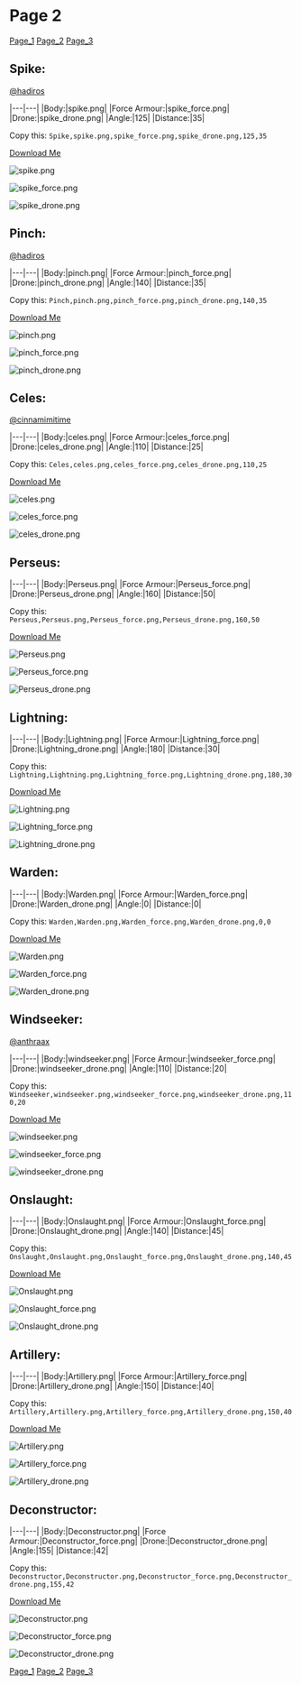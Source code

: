 # Page 2

[Page_1](./Page_1.html)
[Page_2](./Page_1.html)
[Page_3](./Page_1.html)

## **Spike**:
[@hadiros](https://discord.com/users/266028842395631629)


|---|---|
|Body:|spike.png|
|Force Armour:|spike_force.png|
|Drone:|spike_drone.png|
|Angle:|125|
|Distance:|35|

Copy this: `Spike,spike.png,spike_force.png,spike_drone.png,125,35`

[Download Me](https://github.com/areon546/nova-skins/blob/main/media/assets/zips/Spike.zip)


![spike.png](https://github.com/areon546/nova-skins/blob/main/media/custom_skins/spike.png)

![spike_force.png](https://github.com/areon546/nova-skins/blob/main/media/custom_skins/spike_force.png)


![spike_drone.png](https://github.com/areon546/nova-skins/blob/main/media/custom_skins/spike_drone.png)



## **Pinch**:
[@hadiros](https://discord.com/users/266028842395631629)


|---|---|
|Body:|pinch.png|
|Force Armour:|pinch_force.png|
|Drone:|pinch_drone.png|
|Angle:|140|
|Distance:|35|

Copy this: `Pinch,pinch.png,pinch_force.png,pinch_drone.png,140,35`

[Download Me](https://github.com/areon546/nova-skins/blob/main/media/assets/zips/Pinch.zip)


![pinch.png](https://github.com/areon546/nova-skins/blob/main/media/custom_skins/pinch.png)

![pinch_force.png](https://github.com/areon546/nova-skins/blob/main/media/custom_skins/pinch_force.png)


![pinch_drone.png](https://github.com/areon546/nova-skins/blob/main/media/custom_skins/pinch_drone.png)



## **Celes**:
[@cinnamimitime](https://discord.com/users/161502244284530688)


|---|---|
|Body:|celes.png|
|Force Armour:|celes_force.png|
|Drone:|celes_drone.png|
|Angle:|110|
|Distance:|25|

Copy this: `Celes,celes.png,celes_force.png,celes_drone.png,110,25`

[Download Me](https://github.com/areon546/nova-skins/blob/main/media/assets/zips/Celes.zip)


![celes.png](https://github.com/areon546/nova-skins/blob/main/media/custom_skins/celes.png)

![celes_force.png](https://github.com/areon546/nova-skins/blob/main/media/custom_skins/celes_force.png)


![celes_drone.png](https://github.com/areon546/nova-skins/blob/main/media/custom_skins/celes_drone.png)



## **Perseus**:



|---|---|
|Body:|Perseus.png|
|Force Armour:|Perseus_force.png|
|Drone:|Perseus_drone.png|
|Angle:|160|
|Distance:|50|

Copy this: `Perseus,Perseus.png,Perseus_force.png,Perseus_drone.png,160,50`

[Download Me](https://github.com/areon546/nova-skins/blob/main/media/assets/zips/Perseus.zip)


![Perseus.png](https://github.com/areon546/nova-skins/blob/main/media/custom_skins/Perseus.png)

![Perseus_force.png](https://github.com/areon546/nova-skins/blob/main/media/custom_skins/Perseus_force.png)


![Perseus_drone.png](https://github.com/areon546/nova-skins/blob/main/media/custom_skins/Perseus_drone.png)



## **Lightning**:



|---|---|
|Body:|Lightning.png|
|Force Armour:|Lightning_force.png|
|Drone:|Lightning_drone.png|
|Angle:|180|
|Distance:|30|

Copy this: `Lightning,Lightning.png,Lightning_force.png,Lightning_drone.png,180,30`

[Download Me](https://github.com/areon546/nova-skins/blob/main/media/assets/zips/Lightning.zip)


![Lightning.png](https://github.com/areon546/nova-skins/blob/main/media/custom_skins/Lightning.png)

![Lightning_force.png](https://github.com/areon546/nova-skins/blob/main/media/custom_skins/Lightning_force.png)


![Lightning_drone.png](https://github.com/areon546/nova-skins/blob/main/media/custom_skins/Lightning_drone.png)



## **Warden**:



|---|---|
|Body:|Warden.png|
|Force Armour:|Warden_force.png|
|Drone:|Warden_drone.png|
|Angle:|0|
|Distance:|0|

Copy this: `Warden,Warden.png,Warden_force.png,Warden_drone.png,0,0`

[Download Me](https://github.com/areon546/nova-skins/blob/main/media/assets/zips/Warden.zip)


![Warden.png](https://github.com/areon546/nova-skins/blob/main/media/custom_skins/Warden.png)

![Warden_force.png](https://github.com/areon546/nova-skins/blob/main/media/custom_skins/Warden_force.png)


![Warden_drone.png](https://github.com/areon546/nova-skins/blob/main/media/custom_skins/Warden_drone.png)



## **Windseeker**:
[@anthraax](https://discord.com/users/211671269882462218)


|---|---|
|Body:|windseeker.png|
|Force Armour:|windseeker_force.png|
|Drone:|windseeker_drone.png|
|Angle:|110|
|Distance:|20|

Copy this: `Windseeker,windseeker.png,windseeker_force.png,windseeker_drone.png,110,20`

[Download Me](https://github.com/areon546/nova-skins/blob/main/media/assets/zips/Windseeker.zip)


![windseeker.png](https://github.com/areon546/nova-skins/blob/main/media/custom_skins/windseeker.png)

![windseeker_force.png](https://github.com/areon546/nova-skins/blob/main/media/custom_skins/windseeker_force.png)


![windseeker_drone.png](https://github.com/areon546/nova-skins/blob/main/media/custom_skins/windseeker_drone.png)



## **Onslaught**:



|---|---|
|Body:|Onslaught.png|
|Force Armour:|Onslaught_force.png|
|Drone:|Onslaught_drone.png|
|Angle:|140|
|Distance:|45|

Copy this: `Onslaught,Onslaught.png,Onslaught_force.png,Onslaught_drone.png,140,45`

[Download Me](https://github.com/areon546/nova-skins/blob/main/media/assets/zips/Onslaught.zip)


![Onslaught.png](https://github.com/areon546/nova-skins/blob/main/media/custom_skins/Onslaught.png)

![Onslaught_force.png](https://github.com/areon546/nova-skins/blob/main/media/custom_skins/Onslaught_force.png)


![Onslaught_drone.png](https://github.com/areon546/nova-skins/blob/main/media/custom_skins/Onslaught_drone.png)



## **Artillery**:



|---|---|
|Body:|Artillery.png|
|Force Armour:|Artillery_force.png|
|Drone:|Artillery_drone.png|
|Angle:|150|
|Distance:|40|

Copy this: `Artillery,Artillery.png,Artillery_force.png,Artillery_drone.png,150,40`

[Download Me](https://github.com/areon546/nova-skins/blob/main/media/assets/zips/Artillery.zip)


![Artillery.png](https://github.com/areon546/nova-skins/blob/main/media/custom_skins/Artillery.png)

![Artillery_force.png](https://github.com/areon546/nova-skins/blob/main/media/custom_skins/Artillery_force.png)


![Artillery_drone.png](https://github.com/areon546/nova-skins/blob/main/media/custom_skins/Artillery_drone.png)



## **Deconstructor**:



|---|---|
|Body:|Deconstructor.png|
|Force Armour:|Deconstructor_force.png|
|Drone:|Deconstructor_drone.png|
|Angle:|155|
|Distance:|42|

Copy this: `Deconstructor,Deconstructor.png,Deconstructor_force.png,Deconstructor_drone.png,155,42`

[Download Me](https://github.com/areon546/nova-skins/blob/main/media/assets/zips/Deconstructor.zip)


![Deconstructor.png](https://github.com/areon546/nova-skins/blob/main/media/custom_skins/Deconstructor.png)

![Deconstructor_force.png](https://github.com/areon546/nova-skins/blob/main/media/custom_skins/Deconstructor_force.png)


![Deconstructor_drone.png](https://github.com/areon546/nova-skins/blob/main/media/custom_skins/Deconstructor_drone.png)


[Page_1](./Page_1.html)
[Page_2](./Page_1.html)
[Page_3](./Page_1.html)